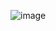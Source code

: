 ![image](https://user-images.githubusercontent.com/87923556/137714981-a6254993-7a44-456d-bb6e-77dfa08ecff0.png)



